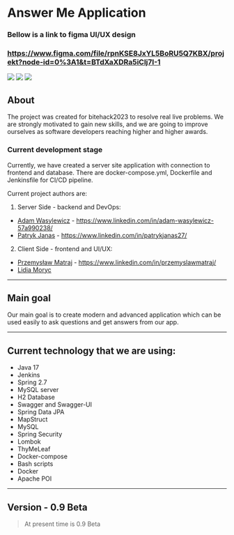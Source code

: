 # Answer Me Application
### Bellow is a link to figma UI/UX design
### https://www.figma.com/file/rpnKSE8JxYL5BoRU5Q7KBX/projekt?node-id=0%3A1&t=BTdXaXDRa5iClj7I-1

![](../../../../../../../../../Downloads/322030029_694329689102616_3127417955559998841_n.png)
![](../../../../../../../../../Downloads/321927050_889425202191071_8025042172396716225_n.png)
![](../../../../../../../../../Downloads/322027611_501161245489850_6193674798419151469_n.png)

## About
The project was created for bitehack2023 to resolve real live problems.
We are strongly motivated to gain new skills, and we are going to improve ourselves as software developers reaching higher and higher awards.



### Current development stage 
Currently, we have created a server site application with connection to frontend and database.
There are docker-compose.yml, Dockerfile and Jenkinsfile for CI/CD pipeline.

Current project authors are:
1) Server Side - backend and DevOps:
- [Adam Wasylewicz](https://github.com/adwas3213) - https://www.linkedin.com/in/adam-wasylewicz-57a990238/
- [Patryk Janas](https://github.com/PatrykJanas27) - https://www.linkedin.com/in/patrykjanas27/
2) Client Side - frontend and UI/UX:
- [Przemysław Matraj](https://github.com/przemyslawmatraj) - https://www.linkedin.com/in/przemyslawmatraj/
- [Lidia Moryc](https://github.com/lidiamoryc)

---
## Main goal
Our main goal is to create modern and advanced application which can be used easily to ask 
questions and get answers from our app.

---
## Current technology that we are using:
- Java 17
- Jenkins
- Spring 2.7
- MySQL server 
- H2 Database
- Swagger and Swagger-UI
- Spring Data JPA 
- MapStruct
- MySQL
- Spring Security 
- Lombok
- ThyMeLeaf
- Docker-compose
- Bash scripts
- Docker
- Apache POI

---
## Version - 0.9 Beta
>At present time is 0.9 Beta
